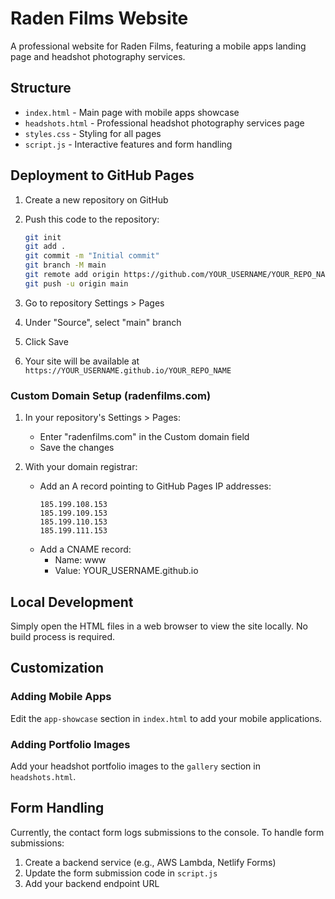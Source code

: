 # Raden Films Website

A professional website for Raden Films, featuring a mobile apps landing page and headshot photography services.

## Structure

- `index.html` - Main page with mobile apps showcase
- `headshots.html` - Professional headshot photography services page
- `styles.css` - Styling for all pages
- `script.js` - Interactive features and form handling

## Deployment to GitHub Pages

1. Create a new repository on GitHub
2. Push this code to the repository:
   ```bash
   git init
   git add .
   git commit -m "Initial commit"
   git branch -M main
   git remote add origin https://github.com/YOUR_USERNAME/YOUR_REPO_NAME.git
   git push -u origin main
   ```

3. Go to repository Settings > Pages
4. Under "Source", select "main" branch
5. Click Save
6. Your site will be available at `https://YOUR_USERNAME.github.io/YOUR_REPO_NAME`

### Custom Domain Setup (radenfilms.com)

1. In your repository's Settings > Pages:
   - Enter "radenfilms.com" in the Custom domain field
   - Save the changes

2. With your domain registrar:
   - Add an A record pointing to GitHub Pages IP addresses:
     ```
     185.199.108.153
     185.199.109.153
     185.199.110.153
     185.199.111.153
     ```
   - Add a CNAME record:
     - Name: www
     - Value: YOUR_USERNAME.github.io

## Local Development

Simply open the HTML files in a web browser to view the site locally. No build process is required.

## Customization

### Adding Mobile Apps
Edit the `app-showcase` section in `index.html` to add your mobile applications.

### Adding Portfolio Images
Add your headshot portfolio images to the `gallery` section in `headshots.html`.

## Form Handling

Currently, the contact form logs submissions to the console. To handle form submissions:

1. Create a backend service (e.g., AWS Lambda, Netlify Forms)
2. Update the form submission code in `script.js`
3. Add your backend endpoint URL 